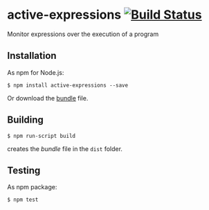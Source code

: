 # active-expressions [![Build Status](https://travis-ci.org/composite-scopes/active-expressions.svg?branch=master)](https://travis-ci.org/onsetsu/active-expressions)
Monitor expressions over the execution of a program

## Installation

As npm for Node.js:

```
$ npm install active-expressions --save
```

Or download the [bundle](https://raw.githubusercontent.com/onsetsu/active-expressions/master/dist/active-expressions.js) file.

## Building

```
$ npm run-script build
```

creates the *bundle* file in the `dist` folder.

## Testing

As npm package:

```
$ npm test
```
